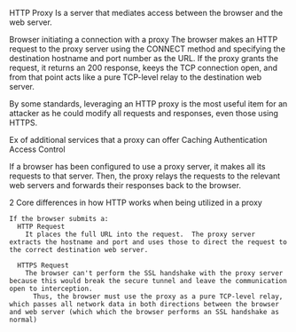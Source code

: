 HTTP Proxy
  Is a server that mediates access between the browser and the web server.

  Browser initiating a connection with a proxy
    The browser makes an HTTP request to the proxy server using the CONNECT method and specifying the destination hostname and port number as the URL.
      If the proxy grants the request, it returns an 200 response, keeys the TCP connection open, and from that point acts like a pure TCP-level relay to the destination web server.

  By some standards, leveraging an HTTP proxy is the most useful item for an attacker as he could modify all requests and responses, even those using HTTPS.

  Ex of additional services that a proxy can offer
    Caching
    Authentication
    Access Control

  If a browser has been configured to use a proxy server, it makes all its requests to that server.
    Then, the proxy relays the requests to the relevant web servers and forwards their responses back to the browser.

  2 Core differences in how HTTP works when being utilized in a proxy
    
    If the browser submits a:
      HTTP Request
        It places the full URL into the request.  The proxy server extracts the hostname and port and uses those to direct the request to the correct destination web server.

      HTTPS Request
        The browser can't perform the SSL handshake with the proxy server because this would break the secure tunnel and leave the communication open to interception.
          Thus, the browser must use the proxy as a pure TCP-level relay, which passes all network data in both directions between the browser and web server (which which the browser performs an SSL handshake as normal)

